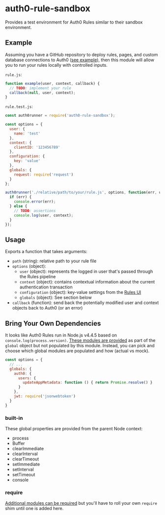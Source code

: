 # auth0-rule-sandbox
Provides a test environment for Auth0 Rules similar to their sandbox environment.

## Example

Assuming you have a GitHub repository to deploy rules, pages, and custom database connections to Auth0 ([see example](https://github.com/auth0-samples/github-source-control-integration)), then this module will allow you to run your rules locally with controlled inputs.

`rule.js`:

```js
function example(user, context, callback) {
  // TODO: implement your rule
  callback(null, user, context);
}
```

`rule.test.js`:
```js
const auth0runner = require('auth0-rule-sandbox');

const options = {
  user: {
    name: 'test'
  },
  context: {
    clientID: '123456789'
  },
  configuration: {
    key: 'value'
  },
  globals: {
    request: require('request')
  }
};

auth0runner('./relative/path/to/your/rule.js', options, function(err, user, context) {
  if (err) {
    console.error(err);
  } else {
    // TODO: assertions
    console.log(user, context);
  }
});
```

## Usage

Exports a function that takes arguments:

- `path` (string): relative path to your rule file
- `options` (object):
  - `user` (object): represents the logged in user that's passed through the Rules pipeline
  - `context` (object): contains contextual information about the current authentication transaction
  - `configuration` (object): key-value settings from the [Rules UI](https://manage.auth0.com/#/rules)
  - `globals` (object): See section below
- `callback` (function): send back the potentially modified user and context objects back to Auth0 (or an error)

## Bring Your Own Dependencies

It looks like Auth0 Rules run in Node.js v4.4.5 based on `console.log(process.version)`. [These modules are provided](https://auth0.com/docs/appliance/modules) as part of the `global` object but not populated by this module. Instead, you can pick and choose which global modules are populated and how (actual vs mock).

```js
const options = {
  // ...
  globals: {
    auth0: {
      users: {
        updateAppMetadata: function () { return Promise.resolve() }
      }
    },
    jwt: require('jsonwebtoken')
  }
}
```

### built-in

These global properties are provided from the parent Node context:

- process
- Buffer
- clearImmediate
- clearInterval
- clearTimeout
- setImmediate
- setInterval
- setTimeout
- console

### require

[Additional modules can be required](https://tehsis.github.io/webtaskio-canirequire/) but you'll have to roll your own `require` shim until one is added here.
